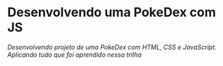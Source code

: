 # **Desenvolvendo uma PokeDex com JS**
*Desenvolvendo projeto de uma PokeDex com HTML, CSS e JavaScript. Aplicando tudo que foi aprendido nessa trilha*